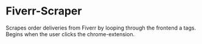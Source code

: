 # Fiverr-Scraper

Scrapes order deliveries from Fiverr by looping through the frontend a tags. Begins when the user clicks the chrome-extension.
